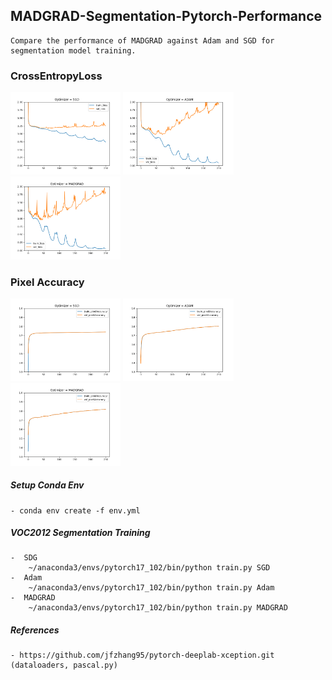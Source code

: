 ## MADGRAD-Segmentation-Pytorch-Performance
    Compare the performance of MADGRAD against Adam and SGD for segmentation model training.

### CrossEntropyLoss

<img  src="figures/crossentropyloss_SGD.png" width="35%">
<img  src="figures/crossentropyloss_ADAM.png" width="35%">
<img  src="figures/crossentropyloss_MADGRAD.png" width="35%">

### Pixel Accuracy

<img  src="figures/pixelaccuracy_SGD.png" width="35%">
<img  src="figures/pixelaccuracy_ADAM.png" width="35%">
<img  src="figures/pixelaccuracy_MADGRAD.png" width="35%">




##### Setup Conda Env
    - conda env create -f env.yml

##### VOC2012 Segmentation Training 

    -  SDG
        ~/anaconda3/envs/pytorch17_102/bin/python train.py SGD
    -  Adam
        ~/anaconda3/envs/pytorch17_102/bin/python train.py Adam
    -  MADGRAD
        ~/anaconda3/envs/pytorch17_102/bin/python train.py MADGRAD

##### References
    - https://github.com/jfzhang95/pytorch-deeplab-xception.git (dataloaders, pascal.py)